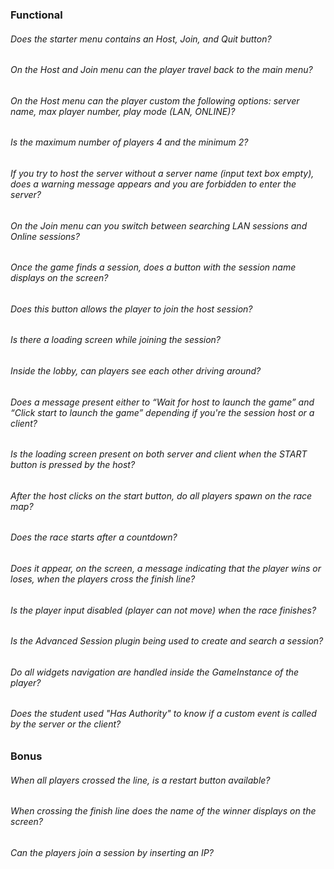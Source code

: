 ### Functional

###### Does the starter menu contains an Host, Join, and Quit button?

###### On the Host and Join menu can the player travel back to the main menu?

###### On the Host menu can the player custom the following options: server name, max player number, play mode (LAN, ONLINE)?

###### Is the maximum number of players 4 and the minimum 2?

###### If you try to host the server without a server name (input text box empty), does a warning message appears and you are forbidden to enter the server?

###### On the Join menu can you switch between searching LAN sessions and Online sessions?

###### Once the game finds a session, does a button with the session name displays on the screen?

###### Does this button allows the player to join the host session?

###### Is there a loading screen while joining the session?

###### Inside the lobby, can players see each other driving around?

###### Does a message present either to “Wait for host to launch the game” and “Click start to launch the game” depending if you're the session host or a client?

###### Is the loading screen present on both server and client when the START button is pressed by the host?

###### After the host clicks on the start button, do all players spawn on the race map?

###### Does the race starts after a countdown?

###### Does it appear, on the screen, a message indicating that the player wins or loses, when the players cross the finish line?

###### Is the player input disabled (player can not move) when the race finishes?

###### Is the Advanced Session plugin being used to create and search a session?

###### Do all widgets navigation are handled inside the GameInstance of the player?

###### Does the student used "Has Authority" to know if a custom event is called by the server or the client?

### Bonus

###### When all players crossed the line, is a restart button available?

###### When crossing the finish line does the name of the winner displays on the screen?

###### Can the players join a session by inserting an IP?
